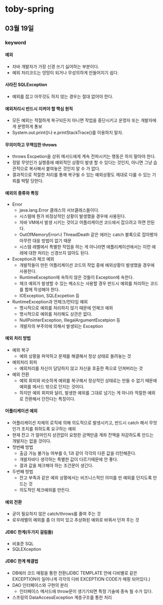 # toby-spring

## 03월 19일

### keyword

#### 예외
- 자바 개발자가 가장 신경 쓰기 싫어하는 부분이다.
- 예외 처리코드는 엉망이 되거나 무성의하게 만들어지기 쉽다.

#### 사라진 SQLException
- 예외를 잡고 아무것도 하지 않는 경우는 절대 없어야 한다.

#### 예외처리시 반드시 지켜야 할 핵심 원칙
- 모든 예외는 적절하게 복구되든지 아니면 작업을 중단시키고 운영자 또는 개발자에게 분명하게 통보
- System.out.print()나 e.printStackTrace()를 이용하지 말자.

#### 무의미하고 무책임한 throws
- throws Excpetion을 상위 메서드에게 계속 전파시키는 행동은 하지 말아야 한다.
- 정말 무엇인가 실행중에 예외적인 상황이 발생 할 수 있다는 것인지, 아니면 그냥 습관적으로 복사해서 붙여놓은 것인지 알 수 가 없다.
- 결과적으로 적절한 처리를 통해 복구될 수 있는 예외상황도 제대로 다룰 수 있는 기회를 박탈 당한다.

#### 예외의 종류와 특징
- Error
  - java.lang.Error 클래스의 서브클래스들이다.
  - 시스템에 뭔가 비정상적인 상황이 발생했을 경우에 사용된다.
  - 자바 VM에서 발생 시키는 것이고 어플리케이션 코드에서 잡으려고 하면 안된다.
  - OutOfMemoryError나 ThreadDeath 같은 에러는 catch 블록으로 잡아봤자 아무런 대응 방법이 없기 때문
  - 시스템 레벨에서 특별한 작업을 하는 게 아니라면 애플리케이션에서는 이런 에레에 대한 처리는 신경쓰지 않아도 된다.
- Exception과 체크 예외
  - 개발작들이 만든 어플리케이션 코드의 작업 중에 예외상황이 발생했을 경우에 사용한다.
  - RuntimeException에 속하지 않은 것들이 Exception에 속한다.
  - 체크 예외가 발생할 수 있는 메소드는 사용할 경우 반드시 예외를 처리하는 코드를 함께 작성해야 한다.
  - IOException, SQLExcpetion 등
- RuntimeException과 언체크/런타임 예외
  - 명시적으로 예외를 처리하지 않기 때문에 언체크 예외
  - 명시적으로 예외를 처리해도 상관은 없다.
  - NullPointerException, IllegalArgumentExcetpion 등
  - 개발자의 부주의에 의해서 발생되는 Exception

#### 예외 처리 방법
- 예외 복구
  - 예외 상황을 파악하고 문제를 해결해서 정상 상태로 돌려놓는 것
- 예외처리 회피
  - 예외처리를 자신이 담당하지 않고 자신을 호출한 쪽으로 던져버리는 것
- 예외 전환
  - 예외 회피와 비슷하게 예외를 복구해서 정상적인 상태로는 만들 수 없기 때문에 예외를 메서드 밖으로 던지는 것이다.
  - 하지만 예외 회피와 달리, 발생한 예외를 그대로 넘기는 게 아니라 적절한 예외로 전환해서 던진다는 특징이다.

#### 어플리케이션 예외
- 어플리케이션 자체의 로직에 의해 의도적으로 발생시키고, 반드시 catch 해서 무엇인가 조치를 취하도록 요구하는 예외
- 현재 잔고 가 얼마인지 상관없이 요청한 금액만큼 계좌 잔액을 차감하도록 만드는 개발자는 없을 것이다.
- 첫번째 방법
  - 출금 가능 불가능 여부를 0, 1과 같이 각각의 다른 값을 리턴해준다.
  - 개발자바다 생각하는 특별한 값이 다르기때문에 안 좋다.
  - 결과 값을 체크해야 하는 조건문이 생긴다.
- 두번째 방법
  - 잔고 부족과 같은 예외 상황에서는 비즈니스적인 의미를 띤 예외를 던지도록 만드는 것
  - 의도적인 체크예외를 만든다.

#### 예외 전환
- 굳이 필요하지 않은 catch/throws를 줄여 주는 것
- 로우레벨의 예외를 좀 더 의미 있고 추상화된 예외로 바꿔서 던져 주는 것

#### JDBC 한계(두가지 걸림돌)
- 비표준 SQL
- SQLEXception

#### JDBC 한계 해결법
- DB에러 코드 매핑을 통한 전환(JDBC TEMPLATE 안에 디비별로 같은 EXCEPTION이 일어나게 각각의 디비 EXCEPTION CODE가 매핑 되어있다.)
- DAO 인터페이스와 구현의 분리
  - 인터페이스 메서드에 throw문이 생기기되면 특정 기술에 종속 될 수가 있다.
- 스프링의 DataAccessException 계층구조를 통한 처리
